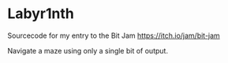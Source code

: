 # Labyr1nth

Sourcecode for my entry to the Bit Jam https://itch.io/jam/bit-jam

Navigate a maze using only a single bit of output.
